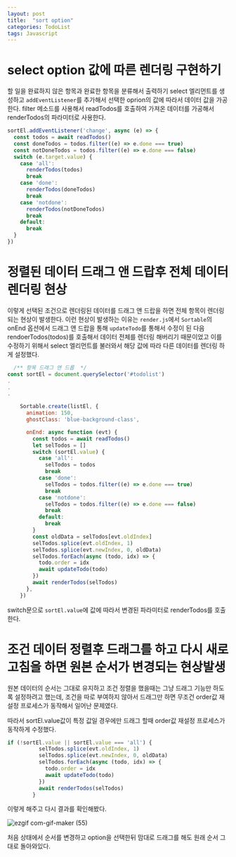 ```yaml
---
layout: post
title:  "sort option"
categories: TodoList
tags: Javascript
---
```

# select option 값에 따른 렌더링 구현하기


할 일을 완료하지 않은 항목과 완료한 항목을 분류해서 출력하기 
select 엘리먼트를 생성하고 `addEventListener`를 추가해서 선택한 oprion의 값에 따라서 데이터 값을 가공한다.
filter 메소드를 사용해서 readTodos를 호출하여 가져온 데이터를 가공해서 renderTodos의 파라미터로 사용한다.
```js
sortEl.addEventListener('change', async (e) => {
  const todos = await readTodos()
  const doneTodos = todos.filter((e) => e.done === true)
  const notDoneTodos = todos.filter((e) => e.done === false)
  switch (e.target.value) {
    case 'all':
      renderTodos(todos)
      break
    case 'done':
      renderTodos(doneTodos)
      break
    case 'notdone':
      renderTodos(notDoneTodos)
      break
    default:
      break
  }
})
```


# 정렬된 데이터 드래그 앤 드랍후 전체 데이터 렌더링 현상

이렇게 선택된 조건으로 렌더링된 데이터를 드래그 앤 드랍을 하면 전체 항목이 렌더링 되는 현상이 발생한다.
이런 현상이 발생하는 이유는 `render.js`에서 `Sortable`의 onEnd 옵션에서 드래그 앤 드랍을 통해 `updateTodo`를 통해서 수정이 된 다음 rendoerTodos(todos)를 호출해서 데이터 전체를 렌더링 해버리기 때문이었고 이를 수정하기 위해서 select 엘리먼트를 불러와서 해당 값에 따라 다른 데이터를 렌더링 하게 설정했다.
```js
  /** 항목 드래그 앤 드롭  */
const sortEl = document.querySelector('#todolist')
.
.
.

    Sortable.create(listEl, {
      animation: 150,
      ghostClass: 'blue-background-class',

      onEnd: async function (evt) {
        const todos = await readTodos()
        let selTodos = []
        switch (sortEl.value) {
          case 'all':
            selTodos = todos
            break
          case 'done':
            selTodos = todos.filter((e) => e.done === true)
            break
          case 'notdone':
            selTodos = todos.filter((e) => e.done === false)
            break
          default:
            break
        }
        const oldData = selTodos[evt.oldIndex]
        selTodos.splice(evt.oldIndex, 1)
        selTodos.splice(evt.newIndex, 0, oldData)
        selTodos.forEach(async (todo, idx) => {
          todo.order = idx
          await updateTodo(todo)
        })
        await renderTodos(selTodos)
      },
    })
```
switch문으로 `sortEl.value`에 값에 따라서 변경된 파라미터로 renderTodos를 호출한다.

# 조건 데이터 정렬후 드래그를 하고 다시 새로고침을 하면 원본 순서가 변경되는 현상발생

원본 데이터의 순서는 그대로 유지하고 조건 정렬을 했을때는 그냥 드래그 기능만 하도록 설정하려고 했는데, 조건을 따로 부여하지 않아서 드래그만 하면 무조건 order값 재설정 프로세스가 동작해서 일어난 문제였다.

따라서 sortEl.value값이 특정 값일 경우에만 드래그 할때 order값 재설정 프로세스가 동작하게 수정했다.

```js
if (!sortEl.value || sortEl.value === 'all') {
          selTodos.splice(evt.oldIndex, 1)
          selTodos.splice(evt.newIndex, 0, oldData)
          selTodos.forEach(async (todo, idx) => {
            todo.order = idx
            await updateTodo(todo)
          })
          await renderTodos(selTodos)
        }
```
이렇게 해주고 다시 결과를 확인해봤다.

![ezgif com-gif-maker (55)](https://user-images.githubusercontent.com/56331400/215318124-b302ebb8-8935-46a7-81ae-158e3c1ededb.gif)


처음 상태에서 순서를 변경하고 option을 선택한뒤 맘대로 드래그를 해도 원래 순서 그대로 돌아와있다.

